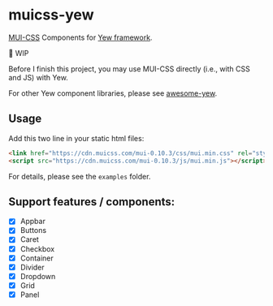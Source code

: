 # muicss-yew

[MUI-CSS](https://github.com/muicss/mui) Components for [Yew framework](https://github.com/yewstack/yew).

:construction: WIP

Before I finish this project, you may use MUI-CSS directly (i.e., with CSS and JS) with Yew.

For other Yew component libraries, please see [awesome-yew](https://github.com/jetli/awesome-yew#component-libraries).

## Usage

Add this two line in your static html files:

```html
<link href="https://cdn.muicss.com/mui-0.10.3/css/mui.min.css" rel="stylesheet" type="text/css" />
<script src="https://cdn.muicss.com/mui-0.10.3/js/mui.min.js"></script>
```

For details, please see the `examples` folder.

## Support features / components:

- [x] Appbar
- [x] Buttons
- [x] Caret
- [x] Checkbox
- [x] Container
- [x] Divider
- [x] Dropdown
- [x] Grid
- [x] Panel